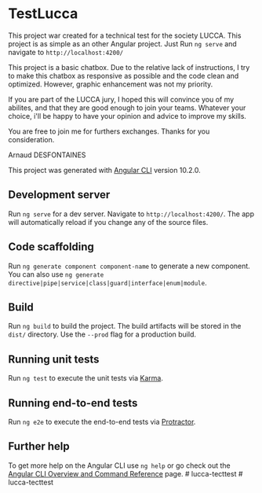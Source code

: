 # TestLucca

This project war created for a technical test for the society LUCCA.
This project is as simple as an other Angular project. 
Just Run `ng serve` and navigate to `http://localhost:4200/`

This project is a basic chatbox. Due to the relative lack of instructions, I try to make this chatbox as responsive as possible and the code clean and optimized. However, graphic enhancement was not my priority.

If you are part of the LUCCA jury, I hoped this will convince you of my abilites, and that they are good enough to join your teams.
Whatever your choice, i'll be happy to have your opinion and advice to improve my skills.

You are free to join me for furthers exchanges. 
Thanks for you consideration.

Arnaud DESFONTAINES

This project was generated with [Angular CLI](https://github.com/angular/angular-cli) version 10.2.0.

## Development server

Run `ng serve` for a dev server. Navigate to `http://localhost:4200/`. The app will automatically reload if you change any of the source files.

## Code scaffolding

Run `ng generate component component-name` to generate a new component. You can also use `ng generate directive|pipe|service|class|guard|interface|enum|module`.

## Build

Run `ng build` to build the project. The build artifacts will be stored in the `dist/` directory. Use the `--prod` flag for a production build.

## Running unit tests

Run `ng test` to execute the unit tests via [Karma](https://karma-runner.github.io).

## Running end-to-end tests

Run `ng e2e` to execute the end-to-end tests via [Protractor](http://www.protractortest.org/).

## Further help

To get more help on the Angular CLI use `ng help` or go check out the [Angular CLI Overview and Command Reference](https://angular.io/cli) page.
#   l u c c a - t e c t t e s t 
 
 #   l u c c a - t e c t t e s t 
 
 